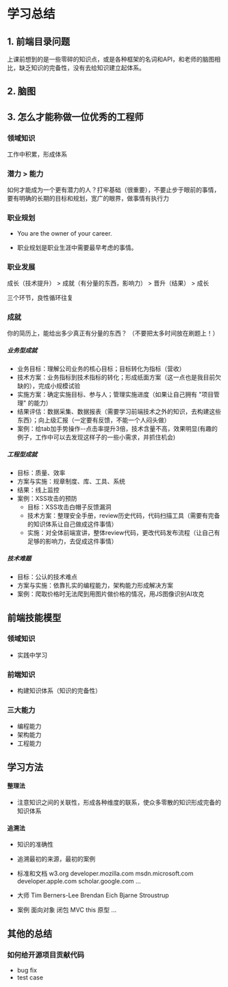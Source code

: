 # 学习总结
## 1. 前端目录问题
上课前想到的是一些零碎的知识点，或是各种框架的名词和API，和老师的脑图相比，缺乏知识的完备性，没有去给知识建立起体系。
## 2. 脑图

## 3. 怎么才能称做一位优秀的工程师

### 领域知识
工作中积累，形成体系

### 潜力 > 能力
如何才能成为一个更有潜力的人？打牢基础（很重要），不要止步于眼前的事情，要有明确的长期的目标和规划，宽广的眼界，做事情有执行力

### 职业规划
- You are the owner of your career.

- 职业规划是职业生涯中需要最早考虑的事情。

### 职业发展
成长（技术提升） > 成就（有分量的东西，影响力） > 晋升（结果） > 成长

三个环节，良性循环往复

### 成就

你的简历上，能给出多少真正有分量的东西？
（不要把太多时间放在刷题上！）

##### 业务型成就

- 业务目标：理解公司业务的核心目标；目标转化为指标（营收）
- 技术方案：业务指标到技术指标的转化；形成纸面方案（这一点也是我目前欠缺的），完成小规模试验
- 实施方案：确定实施目标、参与人；管理实施进度（如果让自己拥有 "项目管理" 的能力）
- 结果评估：数据采集、数据报表（需要学习前端技术之外的知识，去构建这些东西）；向上级汇报（一定要有反馈，不能一个人闷头做）
- 案例：给tab加手势操作--点击率提升3倍，技术含量不高，效果明显(有趣的例子，工作中可以去发现这样子的一些小需求，并抓住机会)

##### 工程型成就
- 目标：质量、效率
- 方案与实施：规章制度、库、工具、系统
- 结果：线上监控
- 案例：XSS攻击的预防
  - 目标：XSS攻击白帽子反馈漏洞
  - 技术方案：整理安全手册，review历史代码，代码扫描工具（需要有完备的知识体系让自己做成这件事情）
  - 实施：对全体前端宣讲，整体review代码，更改代码发布流程（让自己有足够的影响力，去促成这件事情）

##### 技术难题
- 目标：公认的技术难点
- 方案与实施：依靠扎实的编程能力，架构能力形成解决方案
- 案例：爬取价格时无法爬到用图片做价格的情况，用JS图像识别AI攻克

## 前端技能模型

### 领域知识
- 实践中学习

### 前端知识
- 构建知识体系（知识的完备性）

### 三大能力
- 编程能力
- 架构能力
- 工程能力

## 学习方法

#### 整理法

  - 注意知识之间的关联性，形成各种维度的联系，使众多零散的知识形成完备的知识体系
  
#### 追溯法
- 知识的准确性

- 追溯最初的来源，最初的案例
 
- 标准和文档
  w3.org
  developer.mozilla.com
  msdn.microsoft.com
  developer.apple.com
  scholar.google.com
  ...
  
- 大师
 Tim Berners-Lee
 Brendan Eich
 Bjarne Stroustrup
 
- 案例
 面向对象
 闭包
 MVC
 this
 原型
 ...

## 其他的总结

### 如何给开源项目贡献代码
- bug fix
- test case


